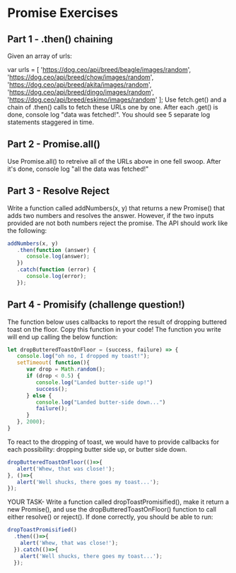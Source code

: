 # Promise Exercises

## Part 1 - .then() chaining

Given an array of urls:

var urls = [
  'https://dog.ceo/api/breed/beagle/images/random',
  'https://dog.ceo/api/breed/chow/images/random',
  'https://dog.ceo/api/breed/akita/images/random',
  'https://dog.ceo/api/breed/dingo/images/random',
  'https://dog.ceo/api/breed/eskimo/images/random'
];
Use fetch.get() and a chain of .then() calls to fetch these URLs one by one. After each .get() is done, console log "data was fetched!". You should see 5 separate log statements staggered in time.

## Part 2 - Promise.all()

Use Promise.all() to retreive all of the URLs above in one fell swoop. After it's done, console log "all the data was fetched!"

## Part 3 - Resolve Reject

Write a function called addNumbers(x, y) that returns a new Promise() that adds two numbers and resolves the answer. However, if the two inputs provided are not both numbers reject the promise. The API should work like the following:

```javascript
addNumbers(x, y)
   .then(function (answer) {
      console.log(answer);
   })
   .catch(function (error) {
      console.log(error);
   });
``` 

## Part 4 - Promisify (challenge question!)

The function below uses callbacks to report the result of dropping buttered toast on the floor. Copy this function in your code! The function you write will end up calling the below function:

```javascript
let dropButteredToastOnFloor = (success, failure) => {
   console.log("oh no, I dropped my toast!");
   setTimeout( function(){
      var drop = Math.random();
      if (drop < 0.5) {
         console.log("Landed butter-side up!")
         success();
      } else {
         console.log("Landed butter-side down...")
         failure();
      }
   }, 2000);
}
```

To react to the dropping of toast, we would have to provide callbacks for each possibility: dropping butter side up, or butter side down.

```javascript
dropButteredToastOnFloor(()=>{
   alert('Whew, that was close!');
}, ()=>{
   alert('Well shucks, there goes my toast...');
});
```

YOUR TASK- Write a function called dropToastPromisified(), make it return a new Promise(), and use the dropButteredToastOnFloor() function to call either resolve() or reject(). If done correctly, you should be able to run:

```javascript
dropToastPromisified()
  .then(()=>{
    alert('Whew, that was close!');
  }).catch(()=>{
    alert('Well shucks, there goes my toast...');
  });
```